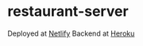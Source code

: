 # restaurant-server
Deployed at [Netlify](https://restaurant-mern-kk.netlify.app)
Backend at [Heroku](https://restaurant-mern-server.herokuapp.com/)

